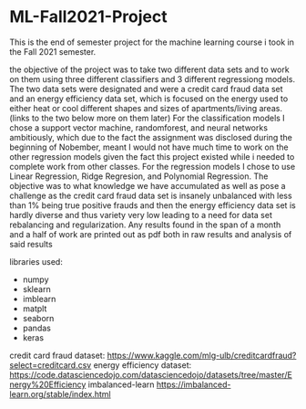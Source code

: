 # ML-Fall2021-Project
This is the end of semester project for the machine learning course i took in the Fall 2021 semester. 


the objective of the project was to take two different data sets and to work on them using three different 
classifiers and 3 different regressiong models. The two data sets were designated and were a credit card 
fraud data set and an energy efficiency data set, which is focused on the energy used to either heat or 
cool different shapes and sizes of apartments/living areas. (links to the two below more on them later)
For the classification models I chose a support vector machine, randomforest, and neural networks ambitiously, 
which due to the fact the assignment was disclosed during the beginning of Nobember, meant I would not have
much time to work on the other regression models given the fact this project existed while i needed to
complete work from other classes. For the regression models I chose to use Linear Regression, Ridge 
Regresion, and Polynomial Regression. The objective was to what knowledge we have accumulated as well as 
pose a challenge as the credit card fraud data set is insanely unbalanced with less than 1% being true 
positive frauds and then the energy efficiency data set is hardly diverse and thus variety very low leading
to a need for data set rebalancing and regularization. Any results found in the span of a month and a half 
of work are printed out as pdf both in raw results and analysis of said results

libraries used:
- numpy
- sklearn
- imblearn
- matplt
- seaborn
- pandas
- keras

credit card fraud dataset:
https://www.kaggle.com/mlg-ulb/creditcardfraud?select=creditcard.csv
energy efficiency dataset:
https://code.datasciencedojo.com/datasciencedojo/datasets/tree/master/Energy%20Efficiency
imbalanced-learn
https://imbalanced-learn.org/stable/index.html

